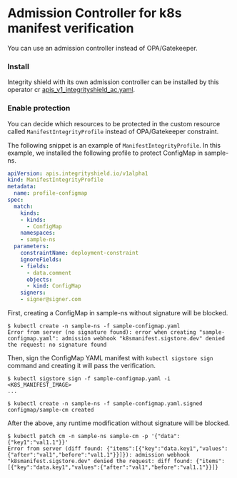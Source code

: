 # Admission Controller for k8s manifest verification

You can use an admission controller instead of OPA/Gatekeeper.  
### Install
Integrity shield with its own admission controller can be installed by this operator cr [apis_v1_integrityshield_ac.yaml](https://github.com/open-cluster-management/integrity-shield/blob/master/integrity-shield-operator/config/samples/apis_v1_integrityshield_ac.yaml).

### Enable protection
You can decide which resources to be protected in the custom resource called `ManifestIntegrityProfile` instead of OPA/Gatekeeper constraint.

The following snippet is an example of `ManifestIntegrityProfile`.
In this example, we installed the following profile to protect ConfigMap in sample-ns.

```yaml
apiVersion: apis.integrityshield.io/v1alpha1
kind: ManifestIntegrityProfile
metadata:
  name: profile-configmap
spec:
  match:
    kinds:
    - kinds:
      - ConfigMap
    namespaces:
    - sample-ns
  parameters:
    constraintName: deployment-constraint
    ignoreFields:
    - fields:
      - data.comment
      objects:
      - kind: ConfigMap
    signers:
    - signer@signer.com
```


First, creating a ConfigMap in sample-ns without signature will be blocked.
```
$ kubectl create -n sample-ns -f sample-configmap.yaml
Error from server (no signature found): error when creating "sample-configmap.yaml": admission webhook "k8smanifest.sigstore.dev" denied the request: no signature found
```

Then, sign the ConfigMap YAML manifest with `kubectl sigstore sign` command and creating it will pass the verification.
```
$ kubectl sigstore sign -f sample-configmap.yaml -i <K8S_MANIFEST_IMAGE>
...

$ kubectl create -n sample-ns -f sample-configmap.yaml.signed
configmap/sample-cm created
```

After the above, any runtime modification without signature will be blocked.
```
$ kubectl patch cm -n sample-ns sample-cm -p '{"data":{"key1":"val1.1"}}'
Error from server (diff found: {"items":[{"key":"data.key1","values":{"after":"val1","before":"val1.1"}}]}): admission webhook "k8smanifest.sigstore.dev" denied the request: diff found: {"items":[{"key":"data.key1","values":{"after":"val1","before":"val1.1"}}]}
```